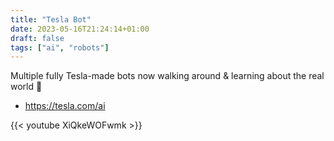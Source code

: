 ```yaml
---
title: "Tesla Bot"
date: 2023-05-16T21:24:14+01:00
draft: false
tags: ["ai", "robots"]
---
```

Multiple fully Tesla-made bots now walking around & learning about the real world 🤖
- https://tesla.com/ai

{{< youtube XiQkeWOFwmk >}}
